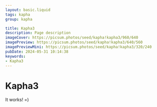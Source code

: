 ```yaml
---
layout: basic.liquid
tags: kapha
group: kapha

title: Kapha3
description: Page description
imageCover: https://picsum.photos/seed/kapha!kapha3/960/640
imagePreview: https://picsum.photos/seed/kapha!kapha3/640/560
imagePreviewMini: https://picsum.photos/seed/kapha!kapha3/320/240
pubDate: 2024-05-31 10:14:38
keywords:
- Kapha3
---
```


# Kapha3

It works! =)
